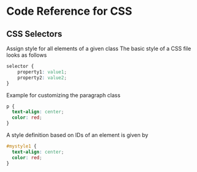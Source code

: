 # Code Reference for CSS
## CSS Selectors
Assign style for all elements of a given class
The basic style of a CSS file looks as follows
```CSS
selector {
    property1: value1;
    property2: value2;
}
```
Example for customizing the paragraph class
```CSS
p {
  text-align: center;
  color: red;
}
```
A style definition based on IDs of an element is given by
```CSS
#mystyle1 {
  text-align: center;
  color: red;
}
```
